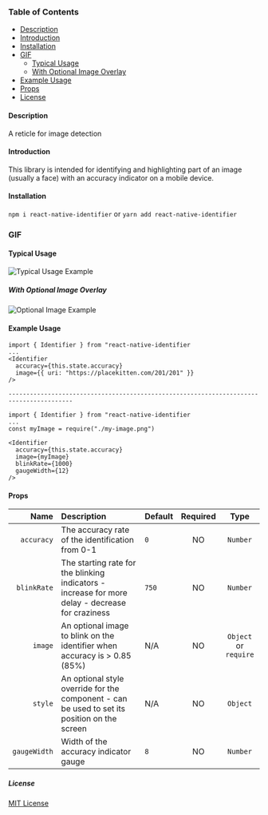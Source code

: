 <!-- START doctoc generated TOC please keep comment here to allow auto update -->
<!-- DON'T EDIT THIS SECTION, INSTEAD RE-RUN doctoc TO UPDATE -->

### Table of Contents

- [Description](#description)
- [Introduction](#introduction)
- [Installation](#installation)
- [GIF](#gif)
  - [Typical Usage](#typical-usage)
  - [With Optional Image Overlay](#with-optional-image-overlay)
- [Example Usage](#example-usage)
- [Props](#props)
- [License](#license)

<!-- END doctoc generated TOC please keep comment here to allow auto update -->

#### Description

A reticle for image detection

#### Introduction

This library is intended for identifying and highlighting part of an image (usually a face) with an accuracy indicator on a mobile device.

#### Installation

`npm i react-native-identifier`
or
`yarn add react-native-identifier`

### GIF

#### Typical Usage

![Typical Usage Example](https://i.imgur.com/cR9QysY.gif)

##### With Optional Image Overlay

![Optional Image Example](https://i.imgur.com/bmDG3UH.gif)

#### Example Usage

```
import { Identifier } from "react-native-identifier
...
<Identifier
  accuracy={this.state.accuracy}
  image={{ uri: "https://placekitten.com/201/201" }}
/>

----------------------------------------------------------------------------------------

import { Identifier } from "react-native-identifier
...
const myImage = require("./my-image.png")

<Identifier
  accuracy={this.state.accuracy}
  image={myImage}
  blinkRate={1000}
  gaugeWidth={12}
/>
```

#### Props

|         Name | Description                                                                                      | Default | Required |         Type          |
| -----------: | :----------------------------------------------------------------------------------------------- | :------ | :------: | :-------------------: |
|   `accuracy` | The accuracy rate of the identification from 0-1                                                 | `0`     |    NO    |       `Number`        |
|  `blinkRate` | The starting rate for the blinking indicators - increase for more delay - decrease for craziness | `750`   |    NO    |       `Number`        |
|      `image` | An optional image to blink on the identifier when accuracy is > 0.85 (85%)                       | N/A     |    NO    | `Object` or `require` |
|      `style` | An optional style override for the component - can be used to set its position on the screen     | N/A     |    NO    |       `Object`        |
| `gaugeWidth` | Width of the accuracy indicator gauge                                                            | `8`     |    NO    |       `Number`        |

##### License

[MIT License](./license.md)
